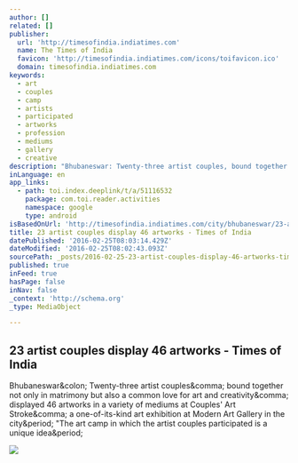 ```yaml
---
author: []
related: []
publisher:
  url: 'http://timesofindia.indiatimes.com'
  name: The Times of India
  favicon: 'http://timesofindia.indiatimes.com/icons/toifavicon.ico'
  domain: timesofindia.indiatimes.com
keywords:
  - art
  - couples
  - camp
  - artists
  - participated
  - artworks
  - profession
  - mediums
  - gallery
  - creative
description: "Bhubaneswar: Twenty-three artist couples, bound together not only in matrimony but also a common love for art and creativity, displayed 46 artworks in a variety of mediums at Couples' Art Stroke, a one-of-its-kind art exhibition at Modern Art Gallery in the city. \"The art camp in which the artist couples participated is a unique idea."
inLanguage: en
app_links:
  - path: toi.index.deeplink/t/a/51116532
    package: com.toi.reader.activities
    namespace: google
    type: android
isBasedOnUrl: 'http://timesofindia.indiatimes.com/city/bhubaneswar/23-artist-couples-display-46-artworks/articleshow/51116532.cms'
title: 23 artist couples display 46 artworks - Times of India
datePublished: '2016-02-25T08:03:14.429Z'
dateModified: '2016-02-25T08:02:43.093Z'
sourcePath: _posts/2016-02-25-23-artist-couples-display-46-artworks-times-of-india.md
published: true
inFeed: true
hasPage: false
inNav: false
_context: 'http://schema.org'
_type: MediaObject

---
```

<article style=""><h1>23 artist couples display 46 artworks - Times of India</h1><p>Bhubaneswar&amp;colon; Twenty-three artist couples&amp;comma; bound together not only in matrimony but also a common love for art and creativity&amp;comma; displayed 46 artworks in a variety of mediums at Couples' Art Stroke&amp;comma; a one-of-its-kind art exhibition at Modern Art Gallery in the city&amp;period; "The art camp in which the artist couples participated is a unique idea&amp;period;</p><img src="http://timesofindia.indiatimes.com/photo/47529300.cms" /></article>